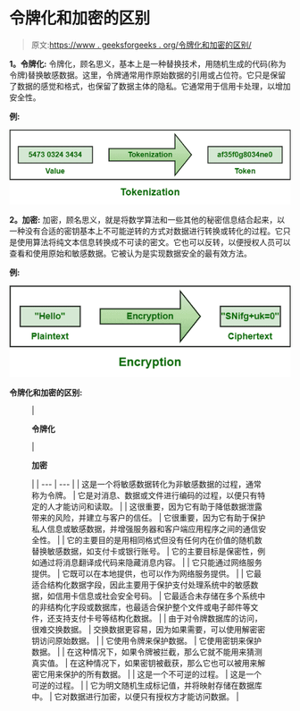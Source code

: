 # 令牌化和加密的区别

> 原文:[https://www . geeksforgeeks . org/令牌化和加密的区别/](https://www.geeksforgeeks.org/difference-between-tokenization-and-encryption/)

**1。令牌化:**
令牌化，顾名思义，基本上是一种替换技术，用随机生成的代码(称为令牌)替换敏感数据。这里，令牌通常用作原始数据的引用或占位符。它只是保留了数据的感觉和格式，也保留了数据主体的隐私。它通常用于信用卡处理，以增加安全性。

**例:**

![](img/506974e1ab0111b491418c54b3d184ed.png)

**2。加密:**
加密，顾名思义，就是将数学算法和一些其他的秘密信息结合起来，以一种没有合适的密钥基本上不可能逆转的方式对数据进行转换或转化的过程。它只是使用算法将纯文本信息转换成不可读的密文。它也可以反转，以便授权人员可以查看和使用原始和敏感数据。它被认为是实现数据安全的最有效方法。

**例:**

![](img/7d17ddd040361b1cc680dfb7c0bcff44.png)

**令牌化和加密的区别:**

<figure class="table">

| 

**令牌化**

 | 

**加密**

 |
| --- | --- |
| 这是一个将敏感数据转化为非敏感数据的过程，通常称为令牌。 | 它是对消息、数据或文件进行编码的过程，以便只有特定的人才能访问和读取。 |
| 这很重要，因为它有助于降低数据泄露带来的风险，并建立与客户的信任。 | 它很重要，因为它有助于保护私人信息或敏感数据，并增强服务器和客户端应用程序之间的通信安全性。 |
| 它的主要目的是用相同格式但没有任何内在价值的随机数替换敏感数据，如支付卡或银行账号。 | 它的主要目标是保密性，例如通过将消息翻译成代码来隐藏消息内容。 |
| 它只能通过网络服务提供。 | 它既可以在本地提供，也可以作为网络服务提供。 |
| 它最适合结构化数据字段，因此主要用于保护支付处理系统中的敏感数据，如信用卡信息或社会安全号码。 | 它最适合未存储在多个系统中的非结构化字段或数据库，也最适合保护整个文件或电子邮件等文件，还支持支付卡号等结构化数据。 |
| 由于对令牌数据库的访问，很难交换数据。 | 交换数据更容易，因为如果需要，可以使用解密密钥访问原始数据。 |
| 它使用令牌来保护数据。 | 它使用密钥来保护数据。 |
| 在这种情况下，如果令牌被拦截，那么它就不能用来猜测真实值。 | 在这种情况下，如果密钥被截获，那么它也可以被用来解密它用来保护的所有数据。 |
| 这是一个不可逆的过程。 | 这是一个可逆的过程。 |
| 它为明文随机生成标记值，并将映射存储在数据库中。 | 它对数据进行加密，以便只有授权方才能访问数据。 |

</figure>